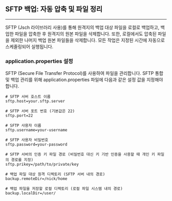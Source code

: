 ## SFTP 백업: 자동 압축 및 파일 정리

---

SFTP (Jsch 라이브러리 사용)를 통해 원격지의 백업 대상 파일을 로컬로 백업하고, 백업한 파일을 압축한 후 원격지의 원본 파일을 삭제합니다. 또한, 로컬에서도 압축된 파일을 제외한 나머지 백업 원본 파일들을 삭제합니다. 모든 작업은 지정된 시간에 자동으로 스케줄링되어 실행됩니다.

### application.properties 설정
SFTP (Secure File Transfer Protocol)를 사용하여 파일을 관리합니다. SFTP 통합 및 백업 관리를 위해 application.properties 파일에 다음과 같은 설정 값을 지정해야 합니다.
```properties
# SFTP 서버 호스트 이름
sftp.host=your.sftp.server

# SFTP 서버 포트 번호 (기본값은 22)
sftp.port=22

# SFTP 사용자 이름
sftp.username=your-username

# SFTP 사용자 비밀번호
sftp.password=your-password

# SFTP 서버의 인증 키 파일 경로 (비밀번호 대신 키 기반 인증을 사용할 때 개인 키 파일의 경로를 지정)
sftp.prikey=/path/to/private/key

# 백업 파일 대상 원격 디렉토리 (SFTP 서버 내의 경로)
backup.remoteDir=/nick/home

# 백업 파일을 저장할 로컬 디렉토리 (로컬 파일 시스템 내의 경로)
backup.localDir=/user/
```
